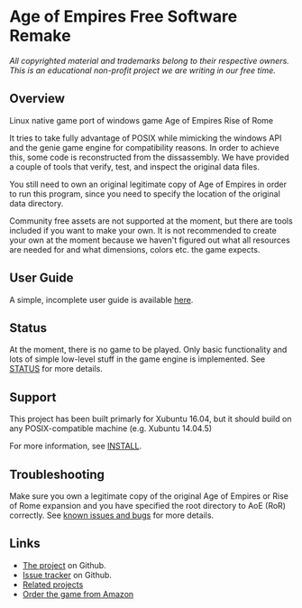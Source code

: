 # Age of Empires Free Software Remake

*All copyrighted material and trademarks belong to their respective owners. This
is an educational non-profit project we are writing in our free time.*

## Overview

Linux native game port of windows game Age of Empires Rise of Rome

It tries to take fully advantage of POSIX while mimicking the windows API and
the genie game engine for compatibility reasons. In order to achieve this, some
code is reconstructed from the dissassembly. We have provided a couple of tools
that verify, test, and inspect the original data files.

You still need to own an original legitimate copy of Age of Empires in order to
run this program, since you need to specify the location of the original data
directory.

Community free assets are not supported at the moment, but there are tools
included if you want to make your own. It is not recommended to create your own
at the moment because we haven't figured out what all resources are needed for
and what dimensions, colors etc. the game expects.

## User Guide

A simple, incomplete user guide is available [here](doc/user_guide.md).

## Status

At the moment, there is no game to be played. Only basic functionality and lots
of simple low-level stuff in the game engine is implemented. See
[STATUS](STATUS.md) for more details.

## Support

This project has been built primarly for Xubuntu 16.04, but it should build on
any POSIX-compatible machine (e.g. Xubuntu 14.04.5)

For more information, see [INSTALL](INSTALL).

## Troubleshooting

Make sure you own a legitimate copy of the original Age of Empires or Rise of
Rome expansion and you have specified the root directory to AoE (RoR) correctly.
See [known issues and bugs](BUGS.md) for more details.

## Links

* [The project](https://www.github.com/folkertvanverseveld/aoe) on Github.
* [Issue tracker](https://www.github.com/folkertvanverseveld/aoe/issues) on Github.
* [Related projects](related.md)
* [Order the game from Amazon](https://duckduckgo.com/?q=age+of+empires+!amazon&t=canonical&ia=web)
